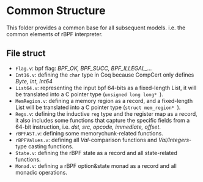 # Common Structure

This folder provides a common base for all subsequent models. i.e. the common elements of rBPF interpreter.

## File struct
- `Flag.v`: bpf flag: *BPF_OK, BPF_SUCC, BPF_ILLEGAL_...*
- `Int16.v`: defining the `char` type in Coq because CompCert only defines _Byte, Int, Int64_
- `List64.v`: representing the input bpf 64-bits as a fixed-length List, it will be translated into a C pointer type (`unsigned long long* `).
- `MemRegion.v`: defining a memory region as a record, and a fixed-length List will be translated into a C pointer type (`struct mem_region* `).
- `Regs.v`: defining the inductive `reg` type and the register map as a record, it also includes some functions that capture the specific fields from a 64-bit instruction, i.e. _dst, src, opcode, immediate, offset_.
- `rBPFAST.v`: defining some memorychunk-related functions.
- `rBPFValues.v`: defining all _Val_-comparison functions and _Val/Integers_-type casting functions.
- `State.v`: defining the rBPF state as a record and all state-related functions.
- `Monad.v`: defining a rBPF option&state monad as a record and all monadic operations.
